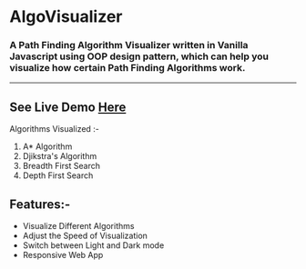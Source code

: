 # AlgoVisualizer
 ### A Path Finding Algorithm Visualizer written in Vanilla Javascript using OOP design pattern, which can help you visualize how certain Path Finding Algorithms work.
---
## See Live Demo [Here](https://pfalgovisualizer.netlify.app/) 

Algorithms Visualized :-
1. A* Algorithm
2. Djikstra's Algorithm
3. Breadth First Search
4. Depth First Search

## Features:-
  * Visualize Different Algorithms
  * Adjust the Speed of Visualization
  * Switch between Light and Dark mode
  * Responsive Web App
